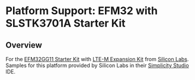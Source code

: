 Platform Support: EFM32 with SLSTK3701A Starter Kit
===================================================

Overview
--------
For the [EFM32GG11 Starter Kit] with [LTE-M Expansion Kit] from
[Silicon Labs].  Samples for this platform provided by Silicon Labs
in their [Simplicity Studio] IDE.

[EFM32GG11 Starter Kit]: https://www.silabs.com/products/development-tools/mcu/32-bit/efm32-giant-gecko-gg11-starter-kit
[LTE-M Expansion Kit]: https://www.silabs.com/products/development-tools/wireless/cellular/lte-m-expansion-kit
[Silicon Labs]: https://www.silabs.com/
[Simplicity Studio]: https://www.silabs.com/products/development-tools/software/simplicity-studio
